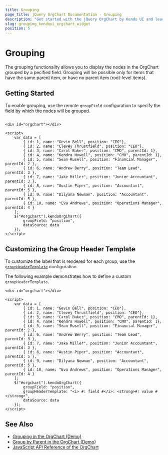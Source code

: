 ```yaml
---
title: Grouping
page_title: jQuery OrgChart Documentation - Grouping
description: "Get started with the jQuery OrgChart by Kendo UI and learn how to configure its grouping functionality."
slug: grouping_kendoui_orgchart_widget
position: 5
---
```


# Grouping

The grouping functionality allows you to display the nodes in the OrgChart grouped by a pecified field. Grouping will be possible only for items that have the same parent item, or have no parent item (root-level items).

## Getting Started

To enable grouping, use the remote `groupField` configuration to specify the field by which the nodes will be grouped. 

```dojo

<div id="orgchart"></div>    

<script>
    var data = [
        { id: 1, name: "Gevin Bell", position: "CEO"},
        { id: 2, name: "Clevey Thrustfield", position: "CEO"},
        { id: 3, name: "Carol Baker", position: "CMO", parentId: 1},
        { id: 4, name: "Kendra Howell", position: "CMO", parentId: 1},
        { id: 5, name: "Sean Rusell", position: "Financial Manager", parentId: 2 },
        { id: 6, name: "Andrew Berry", position: "Team Lead", parentId: 3 },
        { id: 7, name: "Jake Miller", position: "Junior Accountant", parentId: 3 },
        { id: 8, name: "Austin Piper", position: "Accountant", parentId: 5 },
        { id: 9, name: "Dilyana Newman", position: "Accountant", parentId: 5 },
        { id: 10, name: "Eva Andrews", position: "Operations Manager", parentId: 4 }
    ];
    $("#orgchart").kendoOrgChart({            
        groupField: "position",
        dataSource: data            
    });
</script>
```

## Customizing the Group Header Template

To customize the label that is rendered for each group, use the [`groupHeaderTemplate`](https://docs.telerik.com/kendo-ui/api/javascript/ui/orgchart/configuration/groupHeaderTemplate) configuration. 

The following example demonstrates how to define a custom `groupHeaderTemplate`.

```dojo
<div id="orgchart"></div>    

<script>
    var data = [
        { id: 1, name: "Gevin Bell", position: "CEO"},
        { id: 2, name: "Clevey Thrustfield", position: "CEO"},
        { id: 3, name: "Carol Baker", position: "CMO", parentId: 1},
        { id: 4, name: "Kendra Howell", position: "CMO", parentId: 1},
        { id: 5, name: "Sean Rusell", position: "Financial Manager", parentId: 2 },
        { id: 6, name: "Andrew Berry", position: "Team Lead", parentId: 3 },
        { id: 7, name: "Jake Miller", position: "Junior Accountant", parentId: 3 },
        { id: 8, name: "Austin Piper", position: "Accountant", parentId: 5 },
        { id: 9, name: "Dilyana Newman", position: "Accountant", parentId: 5 },
        { id: 10, name: "Eva Andrews", position: "Operations Manager", parentId: 4 }
    ];
    $("#orgchart").kendoOrgChart({            
        groupField: "position",
		groupHeaderTemplate: "<i> #: field #</i>: <strong>#: value # </strong>",
        dataSource: data            
    });
</script>
```

## See Also

* [Grouping in the OrgChart (Demo)](https://demos.telerik.com/kendo-ui/orgchart/grouping)
* [Group by Parent in the OrgChart (Demo)](https://demos.telerik.com/kendo-ui/orgchart/grouping-by-parent)
* [JavaScript API Reference of the OrgChart](/api/javascript/ui/orgchart)
